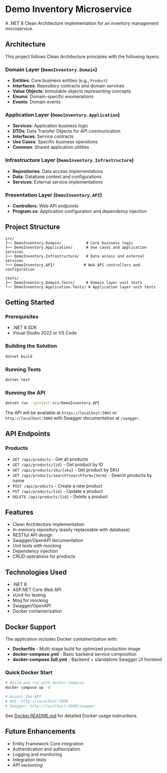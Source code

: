 # Demo Inventory Microservice

A .NET 8 Clean Architecture implementation for an inventory management microservice.

## Architecture

This project follows Clean Architecture principles with the following layers:

### Domain Layer (`DemoInventory.Domain`)
- **Entities**: Core business entities (e.g., `Product`)
- **Interfaces**: Repository contracts and domain services
- **Value Objects**: Immutable objects representing concepts
- **Enums**: Domain-specific enumerations
- **Events**: Domain events

### Application Layer (`DemoInventory.Application`)
- **Services**: Application business logic
- **DTOs**: Data Transfer Objects for API communication
- **Interfaces**: Service contracts
- **Use Cases**: Specific business operations
- **Common**: Shared application utilities

### Infrastructure Layer (`DemoInventory.Infrastructure`)
- **Repositories**: Data access implementations
- **Data**: Database context and configurations
- **Services**: External service implementations

### Presentation Layer (`DemoInventory.API`)
- **Controllers**: Web API endpoints
- **Program.cs**: Application configuration and dependency injection

## Project Structure

```
src/
├── DemoInventory.Domain/           # Core business logic
├── DemoInventory.Application/      # Use cases and application services
├── DemoInventory.Infrastructure/   # Data access and external services
└── DemoInventory.API/             # Web API controllers and configuration

tests/
├── DemoInventory.Domain.Tests/     # Domain layer unit tests
└── DemoInventory.Application.Tests/ # Application layer unit tests
```

## Getting Started

### Prerequisites
- .NET 8 SDK
- Visual Studio 2022 or VS Code

### Building the Solution
```bash
dotnet build
```

### Running Tests
```bash
dotnet test
```

### Running the API
```bash
dotnet run --project src/DemoInventory.API
```

The API will be available at `https://localhost:5001` or `http://localhost:5000` with Swagger documentation at `/swagger`.

## API Endpoints

### Products
- `GET /api/products` - Get all products
- `GET /api/products/{id}` - Get product by ID
- `GET /api/products/sku/{sku}` - Get product by SKU
- `GET /api/products/search?searchTerm={term}` - Search products by name
- `POST /api/products` - Create a new product
- `PUT /api/products/{id}` - Update a product
- `DELETE /api/products/{id}` - Delete a product

## Features

- Clean Architecture implementation
- In-memory repository (easily replaceable with database)
- RESTful API design
- Swagger/OpenAPI documentation
- Unit tests with mocking
- Dependency injection
- CRUD operations for products

## Technologies Used

- .NET 8
- ASP.NET Core Web API
- xUnit for testing
- Moq for mocking
- Swagger/OpenAPI
- Docker containerization

## Docker Support

The application includes Docker containerization with:

- **Dockerfile** - Multi-stage build for optimized production image
- **docker-compose.yml** - Basic backend service composition
- **docker-compose.full.yml** - Backend + standalone Swagger UI frontend

### Quick Docker Start

```bash
# Build and run with docker-compose
docker compose up -d

# Access the API
# API: http://localhost:5000
# Swagger: http://localhost:5000/swagger
```

See [Docker.README.md](Docker.README.md) for detailed Docker usage instructions.

## Future Enhancements

- Entity Framework Core integration
- Authentication and authorization
- Logging and monitoring
- Integration tests
- API versioning